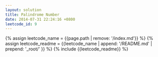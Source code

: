 ```yaml
---
layout: solution
title: Palindrome Number
date: 2014-07-31 22:24:16 +0800
leetcode_id: 9
---
```

{% assign leetcode_name = {{page.path | remove: '/index.md'}}  %}
{% assign leetcode_readme = {{leetcode_name | append: '/README.md' | prepend: '_root/' }}  %}
{% include {{leetcode_readme}} %}
